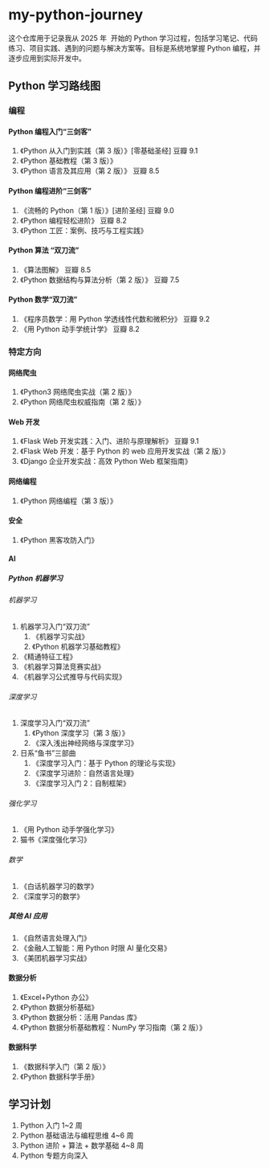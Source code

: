 # my-python-journey

这个仓库用于记录我从 ​​2025 年 ​​ 开始的 Python 学习过程，包括学习笔记、代码练习、项目实践、遇到的问题与解决方案等。目标是系统地掌握 Python 编程，并逐步应用到实际开发中。

## Python 学习路线图

### 编程

#### Python 编程入门“三剑客”

1. 《Python 从入门到实践（第 3 版）》[零基础圣经] 豆瓣 9.1
2. 《Python 基础教程（第 3 版）》
3. 《Python 语言及其应用（第 2 版）》 豆瓣 8.5

#### Python 编程进阶“三剑客”

1. 《流畅的 Python（第 1 版）》[进阶圣经] 豆瓣 9.0
2. 《Python 编程轻松进阶》 豆瓣 8.2
3. 《Python 工匠：案例、技巧与工程实践》

#### Python 算法 “双刀流”

1. 《算法图解》 豆瓣 8.5
2. 《Python 数据结构与算法分析（第 2 版）》 豆瓣 7.5

#### Python 数学“双刀流”

1. 《程序员数学：用 Python 学透线性代数和微积分》 豆瓣 9.2
2. 《用 Python 动手学统计学》 豆瓣 8.2

### 特定方向

#### 网络爬虫

1. 《Python3 网络爬虫实战（第 2 版）》
2. 《Python 网络爬虫权威指南（第 2 版）》

#### Web 开发

1. 《Flask Web 开发实践：入门、进阶与原理解析》 豆瓣 9.1
2. 《Flask Web 开发：基于 Python 的 web 应用开发实战（第 2 版）》
3. 《Django 企业开发实战：高效 Python Web 框架指南》

#### 网络编程

1. 《Python 网络编程（第 3 版）》

#### 安全

1. 《Python 黑客攻防入门》

#### AI

##### Python 机器学习

###### 机器学习

1. 机器学习入门“双刀流”
   1. 《机器学习实战》
   2. 《Python 机器学习基础教程》
2. 《精通特征工程》
3. 《机器学习算法竞赛实战》
4. 《机器学习公式推导与代码实现》

###### 深度学习

1. 深度学习入门“双刀流”
   1. 《Python 深度学习（第 3 版）》
   2. 《深入浅出神经网络与深度学习》
2. 日系“鱼书”三部曲
   1. 《深度学习入门：基于 Python 的理论与实现》
   2. 《深度学习进阶：自然语言处理》
   3. 《深度学习入门 2：自制框架》

###### 强化学习

1. 《用 Python 动手学强化学习》
2. 猫书《深度强化学习》

###### 数学

1. 《白话机器学习的数学》
2. 《深度学习的数学》

##### 其他 AI 应用

1. 《自然语言处理入门》
2. 《金融人工智能：用 Python 时限 AI 量化交易》
3. 《美团机器学习实战》

#### 数据分析

1. 《Excel+Python 办公》
2. 《Python 数据分析基础》
3. 《Python 数据分析：活用 Pandas 库》
4. 《Python 数据分析基础教程：NumPy 学习指南（第 2 版）》

#### 数据科学

1. 《数据科学入门（第 2 版）》
2. 《Python 数据科学手册》

## 学习计划

1. Python 入门 1~2 周
2. Python 基础语法与编程思维 4~6 周
3. Python 进阶 + 算法 + 数学基础 4~8 周
4. Python 专题方向深入

